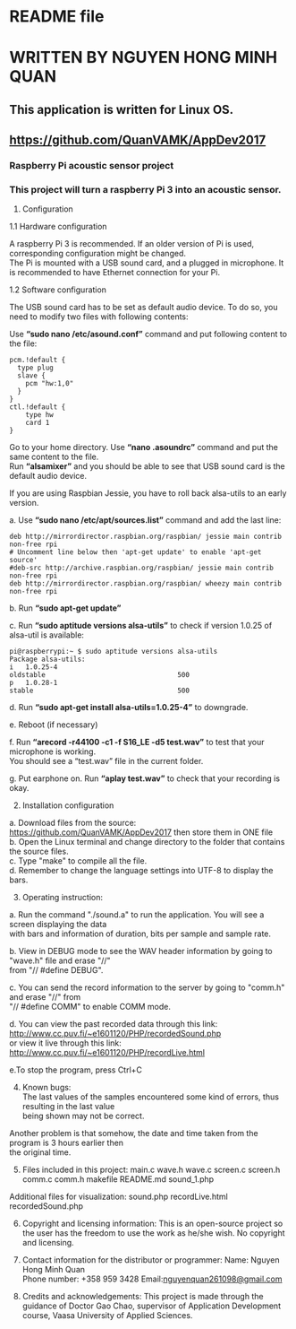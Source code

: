 # README file

# WRITTEN BY NGUYEN HONG MINH QUAN

## This application is written for Linux OS. 

## https://github.com/QuanVAMK/AppDev2017

### Raspberry Pi acoustic sensor project

### This project will turn a raspberry Pi 3 into an acoustic sensor.

1. Configuration

1.1 Hardware configuration

A raspberry Pi 3 is recommended. If an older version of Pi is used,
corresponding configuration might be changed.<br />
The Pi is mounted with a USB sound card, and a plugged in microphone.
It is recommended to have Ethernet connection for your Pi.


1.2 Software configuration

The USB sound card has to be set as default audio device. To do so, you need
to modify two files with following contents:

Use **“sudo nano /etc/asound.conf”** command and put following content to the file:
```
pcm.!default {
  type plug
  slave {
    pcm "hw:1,0"
  }
}
ctl.!default {
    type hw
    card 1
}
```
Go to your home directory. Use **“nano .asoundrc”** command and put the same content to the file.<br />
Run **“alsamixer”** and you should be able to see that USB sound card is the default audio device.

If you are using Raspbian Jessie, you have to roll back alsa-utils to an
early version.

a. Use **“sudo nano /etc/apt/sources.list”** command and add the last line:
```
deb http://mirrordirector.raspbian.org/raspbian/ jessie main contrib non-free rpi
# Uncomment line below then 'apt-get update' to enable 'apt-get source'
#deb-src http://archive.raspbian.org/raspbian/ jessie main contrib non-free rpi
deb http://mirrordirector.raspbian.org/raspbian/ wheezy main contrib non-free rpi
```
b. Run **“sudo apt-get update”**

c. Run **“sudo aptitude versions alsa-utils”** to check if version 1.0.25 of alsa-util is available:
```
pi@raspberrypi:~ $ sudo aptitude versions alsa-utils
Package alsa-utils:
i   1.0.25-4                                                     oldstable                                 500
p   1.0.28-1                                                     stable                                    500
```
d. Run **“sudo apt-get install alsa-utils=1.0.25-4”** to downgrade.

e. Reboot (if necessary)

f. Run **“arecord -r44100 -c1 -f S16_LE -d5 test.wav”** to test that your microphone is working.<br />
You should see a “test.wav” file in the current folder.

g. Put earphone on. Run **“aplay test.wav”** to check that your recording is okay.


2. Installation configuration

a. Download files from the source: https://github.com/QuanVAMK/AppDev2017 then store them in ONE file<br />
b. Open the Linux terminal and change directory to the folder that contains the source files.<br />
c. Type "make" to compile all the file.<br />
d. Remember to change the language settings into UTF-8 to display the bars.

3. Operating instruction:

a. Run the command "./sound.a" to run the application. You will see a screen displaying the data<br /> 
with bars and information of duration, bits per sample and sample rate.

b. View in DEBUG mode to see the WAV header information by going to "wave.h" file and erase "//" <br />
from "// #define DEBUG".

c. You can send the record information to the server by going to "comm.h" and erase "//" from <br />
"// #define COMM" to enable COMM mode.

d. You can view the past recorded data through this link: http://www.cc.puv.fi/~e1601120/PHP/recordedSound.php
<br />or view it live through this link: http://www.cc.puv.fi/~e1601120/PHP/recordLive.html

e.To stop the program, press Ctrl+C

4. Known bugs:<br/>
The last values of the samples encountered some kind of errors, thus resulting in the last value <br />
being shown may not be correct.

Another problem is that somehow, the date and time taken from the program is 3 hours earlier then <br />
the original time.

5. Files included in this project: main.c wave.h wave.c screen.c screen.h comm.c comm.h makefile 
README.md sound_1.php

Additional files for visualization: sound.php recordLive.html recordedSound.php

6. Copyright and licensing information: This is an open-source project so the user has the freedom
to use the work as he/she wish. No copyright and licensing.

7. Contact information for the distributor or programmer: Name: Nguyen Hong Minh Quan 
<br />Phone number: +358 959 3428 Email:nguyenquan261098@gmail.com

8. Credits and acknowledgements: This project is made through the guidance of Doctor Gao Chao, 
supervisor of Application Development course, Vaasa University of Applied Sciences.



